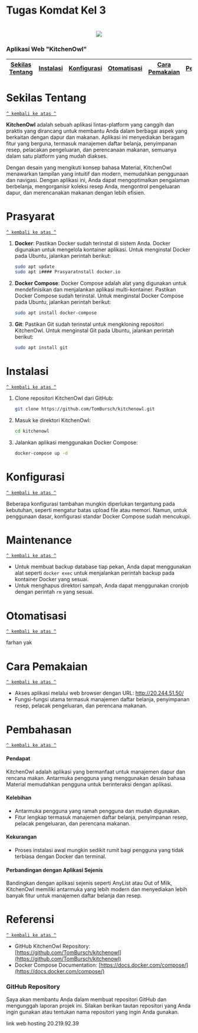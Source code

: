 # Tugas Komdat Kel 3

<h1 align="center"><img src="http://20.244.51.50/icons/Icon-192.png"></h1>

### Aplikasi Web "KitchenOwl"
[Sekilas Tentang](#sekilas-tentang) | [Instalasi](#instalasi) | [Konfigurasi](#konfigurasi) | [Otomatisasi](#otomatisasi) | [Cara Pemakaian](#cara-pemakaian) | [Pembahasan](#pembahasan) | [Referensi](#referensi)
:---:|:---:|:---:|:---:|:---:|:---:|:---:

# Sekilas Tentang
[`^ kembali ke atas ^`](#)

**KitchenOwl** adalah sebuah aplikasi lintas-platform yang canggih dan praktis yang dirancang untuk membantu Anda dalam berbagai aspek yang berkaitan dengan dapur dan makanan. Aplikasi ini menyediakan beragam fitur yang berguna, termasuk manajemen daftar belanja, penyimpanan resep, pelacakan pengeluaran, dan perencanaan makanan, semuanya dalam satu platform yang mudah diakses. 

Dengan desain yang mengikuti konsep bahasa Material, KitchenOwl menawarkan tampilan yang intuitif dan modern, memudahkan penggunaan dan navigasi. Dengan aplikasi ini, Anda dapat mengoptimalkan pengalaman berbelanja, mengorganisir koleksi resep Anda, mengontrol pengeluaran dapur, dan merencanakan makanan dengan lebih efisien.

# Prasyarat
[`^ kembali ke atas ^`](#)

1. **Docker**: Pastikan Docker sudah terinstal di sistem Anda. Docker digunakan untuk mengelola kontainer aplikasi. Untuk menginstal Docker pada Ubuntu, jalankan perintah berikut:

    ```bash
    sudo apt update
    sudo apt i#### Prasyaratnstall docker.io
    ```

2. **Docker Compose**: Docker Compose adalah alat yang digunakan untuk mendefinisikan dan menjalankan aplikasi multi-kontainer. Pastikan Docker Compose sudah terinstal. Untuk menginstal Docker Compose pada Ubuntu, jalankan perintah berikut:

    ```bash
    sudo apt install docker-compose
    ```

3. **Git**: Pastikan Git sudah terinstal untuk mengkloning repositori KitchenOwl. Untuk menginstal Git pada Ubuntu, jalankan perintah berikut:

    ```bash
    sudo apt install git
    ```
# Instalasi
[`^ kembali ke atas ^`](#)

1. Clone repositori KitchenOwl dari GitHub:
   
    ```bash
    git clone https://github.com/TomBursch/kitchenowl.git
    ```

2. Masuk ke direktori KitchenOwl:

    ```bash
    cd kitchenowl
    ```

3. Jalankan aplikasi menggunakan Docker Compose:

    ```bash
    docker-compose up -d
    ```

# Konfigurasi
[`^ kembali ke atas ^`](#)

Beberapa konfigurasi tambahan mungkin diperlukan tergantung pada kebutuhan, seperti mengatur batas upload file atau memori. Namun, untuk penggunaan dasar, konfigurasi standar Docker Compose sudah mencukupi.

# Maintenance
[`^ kembali ke atas ^`](#)

- Untuk membuat backup database tiap pekan, Anda dapat menggunakan alat seperti `docker exec` untuk menjalankan perintah backup pada kontainer Docker yang sesuai.
- Untuk menghapus direktori sampah, Anda dapat menggunakan cronjob dengan perintah `rm` yang sesuai.

# Otomatisasi
[`^ kembali ke atas ^`](#)

farhan yak


# Cara Pemakaian
[`^ kembali ke atas ^`](#)

- Akses aplikasi melalui web browser dengan URL: http://20.244.51.50/
- Fungsi-fungsi utama termasuk manajemen daftar belanja, penyimpanan resep, pelacak pengeluaran, dan perencana makanan.

# Pembahasan
[`^ kembali ke atas ^`](#)

#### Pendapat

KitchenOwl adalah aplikasi yang bermanfaat untuk manajemen dapur dan rencana makan. Antarmuka pengguna yang menggunakan desain bahasa Material memudahkan pengguna untuk berinteraksi dengan aplikasi.

#### Kelebihan

- Antarmuka pengguna yang ramah pengguna dan mudah digunakan.
- Fitur lengkap termasuk manajemen daftar belanja, penyimpanan resep, pelacak pengeluaran, dan perencana makanan.

#### Kekurangan

- Proses instalasi awal mungkin sedikit rumit bagi pengguna yang tidak terbiasa dengan Docker dan terminal.

#### Perbandingan dengan Aplikasi Sejenis

Bandingkan dengan aplikasi sejenis seperti AnyList atau Out of Milk, KitchenOwl memiliki antarmuka yang lebih modern dan menyediakan lebih banyak fitur untuk manajemen daftar belanja dan resep.

# Referensi
[`^ kembali ke atas ^`](#)

- GitHub KitchenOwl Repository: [https://github.com/TomBursch/kitchenowl](https://github.com/TomBursch/kitchenowl)
- Docker Compose Documentation: [https://docs.docker.com/compose/](https://docs.docker.com/compose/)

### GitHub Repository

Saya akan membantu Anda dalam membuat repositori GitHub dan mengunggah laporan projek ini. Silakan berikan tautan repositori yang Anda ingin gunakan atau tentukan nama repositori yang ingin Anda gunakan.

link web hosting 20.219.92.39
